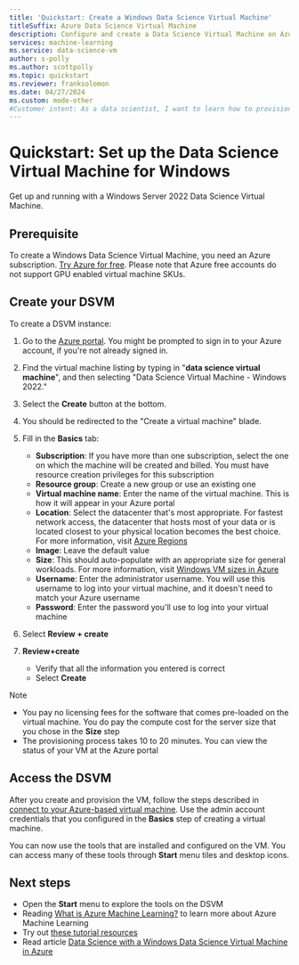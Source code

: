 ```yaml
---
title: 'Quickstart: Create a Windows Data Science Virtual Machine'
titleSuffix: Azure Data Science Virtual Machine
description: Configure and create a Data Science Virtual Machine on Azure for analytics and machine learning.
services: machine-learning
ms.service: data-science-vm
author: s-polly
ms.author: scottpolly
ms.topic: quickstart
ms.reviewer: franksolomon
ms.date: 04/27/2024
ms.custom: mode-other
#Customer intent: As a data scientist, I want to learn how to provision the Windows DSVM so that I can move my existing workflow to the cloud.
---
```


# Quickstart: Set up the Data Science Virtual Machine for Windows

Get up and running with a Windows Server 2022 Data Science Virtual Machine.

## Prerequisite

To create a Windows Data Science Virtual Machine, you need an Azure subscription. [Try Azure for free](https://azure.com/free).
Please note that Azure free accounts do not support GPU enabled virtual machine SKUs.

## Create your DSVM

To create a DSVM instance:

1. Go to the [Azure portal](https://portal.azure.com). You might be prompted to sign in to your Azure account, if you're not already signed in.
1. Find the virtual machine listing by typing in "**data science virtual machine**", and then selecting "Data Science Virtual Machine - Windows 2022."

1. Select the **Create** button at the bottom.

1. You should be redirected to the "Create a virtual machine" blade.

1. Fill in the **Basics** tab:
      * **Subscription**: If you have more than one subscription, select the one on which the machine will be created and billed. You must have resource creation privileges for this subscription
      * **Resource group**: Create a new group or use an existing one
      * **Virtual machine name**: Enter the name of the virtual machine. This is how it will appear in your Azure portal
      * **Location**: Select the datacenter that's most appropriate. For fastest network access, the datacenter that hosts most of your data or is located closest to your physical location becomes the best choice. For more information, visit [Azure Regions](https://azure.microsoft.com/global-infrastructure/regions/)
      * **Image**: Leave the default value
      * **Size**: This should auto-populate with an appropriate size for general workloads. For more information, visit [Windows VM sizes in Azure](../../virtual-machines/sizes.md)
      * **Username**: Enter the administrator username. You will use this username to log into your virtual machine, and it doesn't need to match your Azure username
      * **Password**: Enter the password you'll use to log into your virtual machine
1. Select **Review + create**
1. **Review+create**
   * Verify that all the information you entered is correct
   * Select **Create**

> [!NOTE]
> * You pay no licensing fees for the software that comes pre-loaded on the virtual machine. You do pay the compute cost for the server size that you chose in the **Size** step
> * The provisioning process takes 10 to 20 minutes. You can view the status of your VM at the Azure portal

## Access the DSVM

After you create and provision the VM, follow the steps described in [connect to your Azure-based virtual machine](../../marketplace/azure-vm-create-using-approved-base.md). Use the admin account credentials that you configured in the **Basics** step of creating a virtual machine.

You can now use the tools that are installed and configured on the VM. You can access many of these tools through **Start** menu tiles and desktop icons.

## Next steps

* Open the **Start** menu to explore the tools on the DSVM
* Reading [What is Azure Machine Learning?](../overview-what-is-azure-machine-learning.md) to learn more about Azure Machine Learning
* Try out [these tutorial resources](../index.yml)
* Read article [Data Science with a Windows Data Science Virtual Machine in Azure](./vm-do-ten-things.md)
